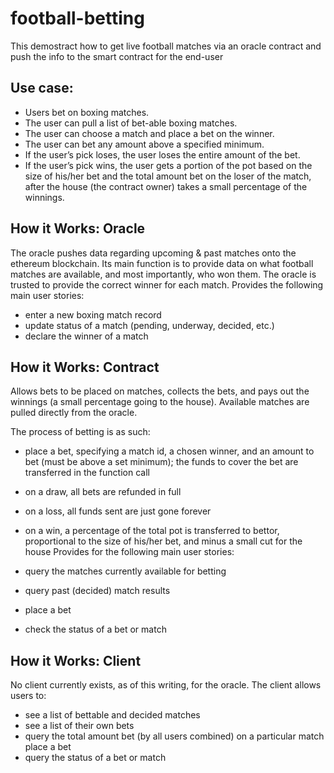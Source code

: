 # football-betting
This demostract how to get live football matches via an oracle contract and push the info to the smart contract for the end-user 


## Use case: 
- Users bet on boxing matches.
- The user can pull a list of bet-able boxing matches.
- The user can choose a match and place a bet on the winner.
- The user can bet any amount above a specified minimum.
- If the user’s pick loses, the user loses the entire amount of the bet.
- If the user’s pick wins, the user gets a portion of the pot based on the size of his/her bet and the total amount bet on the loser of the match, after the house (the contract owner) takes a small percentage of the winnings.


## How it Works: Oracle
The oracle pushes data regarding upcoming & past matches onto the ethereum blockchain. Its main function is to provide data on what football matches are available, and most importantly, who won them. The oracle is trusted to provide the correct winner for each match. Provides the following main user stories:

- enter a new boxing match record
- update status of a match (pending, underway, decided, etc.)
- declare the winner of a match

## How it Works: Contract
Allows bets to be placed on matches, collects the bets, and pays out the winnings (a small percentage going to the house). Available matches are pulled directly from the oracle.

The process of betting is as such:

- place a bet, specifying a match id, a chosen winner, and an amount to bet (must be above a set minimum); the funds to cover the bet are transferred in the function call
- on a draw, all bets are refunded in full
- on a loss, all funds sent are just gone forever
- on a win, a percentage of the total pot is transferred to bettor, proportional to the size of his/her bet, and minus a small cut for the house
Provides for the following main user stories:

- query the matches currently available for betting
- query past (decided) match results
- place a bet
- check the status of a bet or match

## How it Works: Client
No client currently exists, as of this writing, for the oracle. The client allows users to:

- see a list of bettable and decided matches
- see a list of their own bets
- query the total amount bet (by all users combined) on a particular match
place a bet
- query the status of a bet or match

